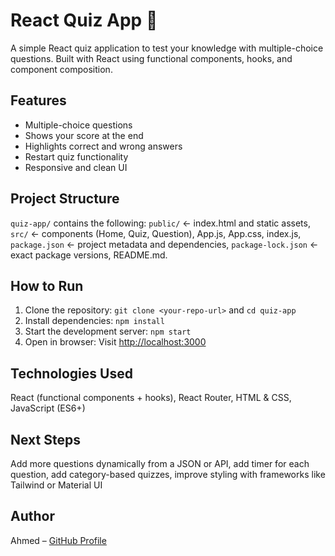 # React Quiz App 📝
A simple React quiz application to test your knowledge with multiple-choice questions. Built with React using functional components, hooks, and component composition.

## Features
- Multiple-choice questions
- Shows your score at the end
- Highlights correct and wrong answers
- Restart quiz functionality
- Responsive and clean UI

## Project Structure
`quiz-app/` contains the following: `public/` ← index.html and static assets, `src/` ← components (Home, Quiz, Question), App.js, App.css, index.js, `package.json` ← project metadata and dependencies, `package-lock.json` ← exact package versions, README.md.

## How to Run
1. Clone the repository: `git clone <your-repo-url>` and `cd quiz-app`
2. Install dependencies: `npm install`
3. Start the development server: `npm start`
4. Open in browser: Visit [http://localhost:3000](http://localhost:3000)

## Technologies Used
React (functional components + hooks), React Router, HTML & CSS, JavaScript (ES6+)

## Next Steps
Add more questions dynamically from a JSON or API, add timer for each question, add category-based quizzes, improve styling with frameworks like Tailwind or Material UI

## Author
Ahmed – [GitHub Profile](https://github.com/ahmedchtioui1920)
